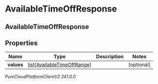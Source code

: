 # AvailableTimeOffResponse

## AvailableTimeOffResponse

## Properties

|Name | Type | Description | Notes|
|------------ | ------------- | ------------- | -------------|
| **values** | [list[AvailableTimeOffRange]](AvailableTimeOffRange) |  | [optional] |



_PureCloudPlatformClientV2 241.0.0_
